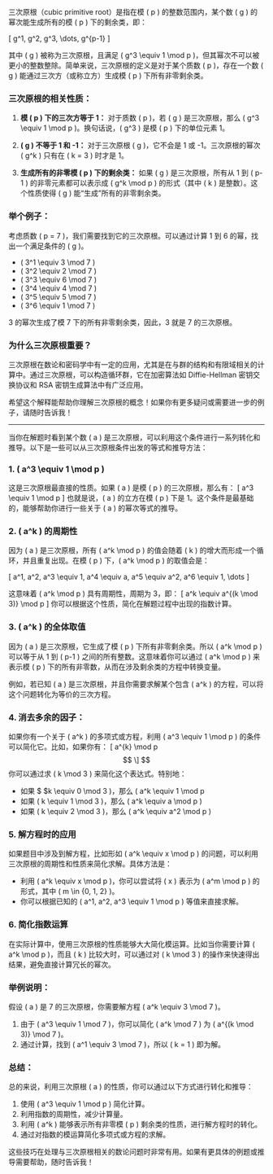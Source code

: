 三次原根（cubic primitive root）是指在模 \( p \) 的整数范围内，某个数 \( g \) 的幂次能生成所有的模 \( p \) 下的剩余类，即：

\[
g^1, g^2, g^3, \dots, g^{p-1}
\]

其中 \( g \) 被称为三次原根，且满足 \( g^3 \equiv 1 \mod p \)，但其幂次不可以被更小的整数整除。简单来说，三次原根的定义是对于某个质数 \( p \)，存在一个数 \( g \) 能通过三次方（或称立方）生成模 \( p \) 下所有非零剩余类。

### 三次原根的相关性质：

1. **模 \( p \) 下的三次方等于 1：**
   对于质数 \( p \)，若 \( g \) 是三次原根，那么 \( g^3 \equiv 1 \mod p \)。换句话说，\( g^3 \) 是模 \( p \) 下的单位元素 1。

2. **\( g \) 不等于 1 和 -1：**
   对于三次原根 \( g \)，它不会是 1 或 -1。三次原根的幂次 \( g^k \) 只有在 \( k = 3 \) 时才是 1。

3. **生成所有的非零模 \( p \) 下的剩余类：**
   如果 \( g \) 是三次原根，所有从 1 到 \( p-1 \) 的非零元素都可以表示成 \( g^k \mod p \) 的形式（其中 \( k \) 是整数）。这个性质使得 \( g \) 能“生成”所有的非零剩余类。

### 举个例子：

考虑质数 \( p = 7 \)，我们需要找到它的三次原根。可以通过计算 1 到 6 的幂，找出一个满足条件的 \( g \)。

- \( 3^1 \equiv 3 \mod 7 \)
- \( 3^2 \equiv 2 \mod 7 \)
- \( 3^3 \equiv 6 \mod 7 \)
- \( 3^4 \equiv 4 \mod 7 \)
- \( 3^5 \equiv 5 \mod 7 \)
- \( 3^6 \equiv 1 \mod 7 \)

3 的幂次生成了模 7 下的所有非零剩余类，因此，3 就是 7 的三次原根。

### 为什么三次原根重要？

三次原根在数论和密码学中有一定的应用，尤其是在与群的结构和有限域相关的计算中。通过三次原根，可以构造循环群，它在加密算法如 Diffie-Hellman 密钥交换协议和 RSA 密钥生成算法中有广泛应用。

希望这个解释能帮助你理解三次原根的概念！如果你有更多疑问或需要进一步的例子，请随时告诉我！

---

当你在解题时看到某个数 \( a \) 是三次原根，可以利用这个条件进行一系列转化和推导。以下是一些可以从三次原根条件出发的等式和推导方法：

### 1. **\( a^3 \equiv 1 \mod p \)**

这是三次原根最直接的性质。如果 \( a \) 是模 \( p \) 的三次原根，那么有：
\[
a^3 \equiv 1 \mod p
\]
也就是说，\( a \) 的立方在模 \( p \) 下是 1。这个条件是最基础的，能够帮助你进行一些关于 \( a \) 的幂次等式的推导。

### 2. **\( a^k \) 的周期性**

因为 \( a \) 是三次原根，所有 \( a^k \mod p \) 的值会随着 \( k \) 的增大而形成一个循环，并且重复出现。在模 \( p \) 下，\( a^k \mod p \) 的取值会是：

\[
a^1, a^2, a^3 \equiv 1, a^4 \equiv a, a^5 \equiv a^2, a^6 \equiv 1, \dots
\]

这意味着 \( a^k \mod p \) 具有周期性，周期为 3，即：
\[
a^k \equiv a^{(k \mod 3)} \mod p
\]
你可以根据这个性质，简化在解题过程中出现的指数计算。

### 3. **\( a^k \) 的全体取值**

因为 \( a \) 是三次原根，它生成了模 \( p \) 下所有非零剩余类。所以 \( a^k \mod p \) 可以等于从 1 到 \( p-1 \) 之间的所有整数。这意味着你可以通过 \( a^k \mod p \) 来表示模 \( p \) 下的所有非零数，从而在涉及剩余类的方程中转换变量。

例如，若已知 \( a \) 是三次原根，并且你需要求解某个包含 \( a^k \) 的方程，可以将这个问题转化为等价的三次方程。

### 4. **消去多余的因子：**

如果你有一个关于 \( a^k \) 的多项式或方程，利用 \( a^3 \equiv 1 \mod p \) 的条件可以简化它。比如，如果你有：
\[
a^{k} \mod p
$$
\]
$$
你可以通过求 \( k \mod 3 \) 来简化这个表达式。特别地：

- 如果 $ $k \equiv 0 \mod 3 \)，那么 \( a^k \equiv 1 \mod p 
- 如果 \( k \equiv 1 \mod 3 \)，那么 \( a^k \equiv a \mod p \)
- 如果 \( k \equiv 2 \mod 3 \)，那么 \( a^k \equiv a^2 \mod p \)

### 5. **解方程时的应用**

如果题目中涉及到解方程，比如形如 \( a^k \equiv x \mod p \) 的问题，可以利用三次原根的周期性和性质来简化求解。具体方法是：

- 利用 \( a^k \equiv x \mod p \)，你可以尝试将 \( x \) 表示为 \( a^m \mod p \) 的形式，其中 \( m \in \{0, 1, 2\} \)。
- 你可以根据已知的 \( a^1, a^2, a^3 \equiv 1 \mod p \) 等值来直接求解。

### 6. **简化指数运算**

在实际计算中，使用三次原根的性质能够大大简化模运算。比如当你需要计算 \( a^k \mod p \)，而且 \( k \) 比较大时，可以通过对 \( k \mod 3 \) 的操作来快速得出结果，避免直接计算冗长的幂次。

### 举例说明：

假设 \( a \) 是 7 的三次原根，你需要解方程 \( a^k \equiv 3 \mod 7 \)。

1. 由于 \( a^3 \equiv 1 \mod 7 \)，你可以简化 \( a^k \mod 7 \) 为 \( a^{(k \mod 3)} \mod 7 \)。
2. 通过计算，找到 \( a^1 \equiv 3 \mod 7 \)，所以 \( k = 1 \) 即为解。

### 总结：

总的来说，利用三次原根 \( a \) 的性质，你可以通过以下方式进行转化和推导：
1. 使用 \( a^3 \equiv 1 \mod p \) 简化计算。
2. 利用指数的周期性，减少计算量。
3. 利用 \( a^k \) 能够表示所有非零模 \( p \) 剩余类的性质，进行解方程时的转化。
4. 通过对指数的模运算简化多项式或方程的求解。

这些技巧在处理与三次原根相关的数论问题时非常有用。如果有更具体的例题或推导需要帮助，随时告诉我！